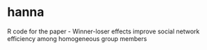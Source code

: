# hanna
R code for the paper - Winner-loser effects improve social network efficiency among homogeneous group members
